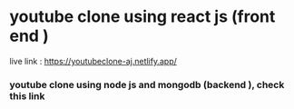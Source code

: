 # youtube clone using react js (front end )
live link : https://youtubeclone-aj.netlify.app/
### youtube clone using node js and mongodb (backend ), check this link 
